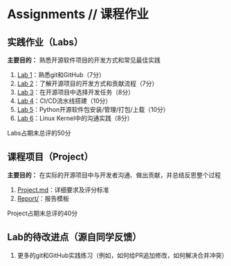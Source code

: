 # Assignments // 课程作业

## 实践作业（Labs）

**主要目的：** 熟悉开源软件项目的开发方式和常见最佳实践

1. [Lab 1](Lab1.md)：熟悉git和GitHub（7分）
2. [Lab 2](Lab2.md)：了解开源项目的开发方式和贡献流程（7分）
3. [Lab 3](Lab3.md)：在开源项目中选择开发任务（8分）
4. [Lab 4](Lab4.md)：CI/CD流水线搭建（10分）
5. [Lab 5](Lab5.md)：Python开源软件包安装/管理/打包/上载（10分）
6. [Lab 6](Lab6.md)：Linux Kernel中的沟通实践（8分）

Labs占期末总评的50分

## 课程项目（Project）

**主要目的：** 在实际的开源项目中与开发者沟通、做出贡献，并总结反思整个过程

1. [Project.md](Project.md)：详细要求及评分标准
2. [Report/](Report/)：报告模板

Project占期末总评的40分

## Lab的待改进点（源自同学反馈）

1. 更多的git和GitHub实践练习（例如，如何给PR追加修改，如何解决合并冲突）
